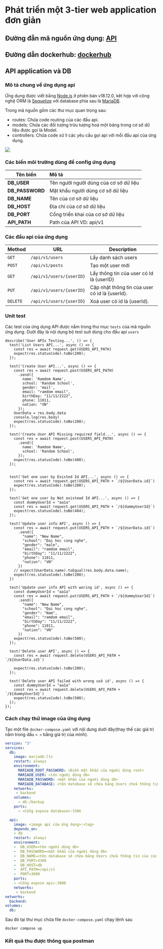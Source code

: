 # Phát triển một 3-tier web application đơn giản
## Đường đẫn mã nguồn ứng dụng: [API](https://github.com/DoTruong1/vdt-backend.git)
## Đường dẫn dockerhub: [dockerhub](https://hub.docker.com/repository/docker/dotruong1910/backend/general)
## API application và DB
### Mô tả chung về ứng dụng api
Ứng dụng được viết bằng [Node.js](https://nodejs.org/) ở phiên bản v18.12.0, kêt hợp với công nghệ ORM là [Sequelize](https://sequelize.org/docs/v7/databases/mariadb/) với database phía sau là [MariaDB](https://mariadb.org).

Trong mã nguồn gồm các thư mục quan trọng sau:
* routes: Chứa code routing của các đầu api.
* models: Chứa các đối tượng trừu tượng hoá một bảng trong cơ sở dữ liệu được gọi là Model.
* controllers: Chứa code xử lí các yêu cầu gọi api với mỗi đầu api của ứng dụng.

![](https://res.cloudinary.com/practicaldev/image/fetch/s--pqY2Rar2--/c_imagga_scale,f_auto,fl_progressive,h_420,q_auto,w_1000/https://miro.medium.com/max/811/1%2ASEfonxxMIktyFJWwA_oTTg.png)

### Các biến môi trường dùng để config ứng dụng
| Tên biến        | Mô tả                                  |
| --------------- |:-------------------------------------- |
| **DB_USER**     | Tên người người dùng của cơ sở dữ liệu |
| **DB_PASSWORD** | Mật khẩu người dùng cơ sở dữ liệu      |
| **DB_NAME**     | Tên của cơ sở dữ liệu                  |
| **DB_HOST**     | Địa chỉ của cơ sở dữ liệu              |
| **DB_PORT**     | Cổng triển khai của cơ sở dữ liệu      |
| **API_PATH**    | Path của API VD: api/v1                |
### Các đầu api của ứng dụng

| Method   | URL                      | Description                                    |
| -------- | ------------------------ | ---------------------------------------------- |
| `GET`    | `/api/v1/users`          | Lấy danh sách users                            |
| `POST`   | `/api/v1/posts`          | Tạo một user mới                               |
| `GET`    | `/api/v1/users/{userID}` | Lấy thông tin của user có Id là {userID}       |
| `PUT`  | `/api/v1/users/{userID}` | Cập nhật thông tin của user có id là {userId}. |
| `DELETE` | `/api/v1/users/{userID}`   | Xoá user có id là {userId}.                    |

### Unit test
Các test của ứng dụng API được nằm trong thư mục `tests` của mã nguồn ứng dụng. Dưới đây là nội dụng bộ test suit dùng cho đầu api `users`
```Js
describe('User APIs Testing...', () => {
  test('List Users API...', async () => {
    const res = await request.get(USERS_API_PATH)
    expect(res.statusCode).toBe(200);
  });

  test('Create User API...', async () => {
    const res = await request.post(USERS_API_PATH)
      .send({
        name: 'Ramdom Name',
        school: 'Random School',
        gender: 'mail',
        email: "ramdom email",
        birthDay: "11/11/2222",
        phone: 11011,
        nation: "VN"
      });
    UserData = res.body.data
    console.log(res.body)
    expect(res.statusCode).toBe(200);
  });

  test('Create User API Missing required field...', async () => {
    const res = await request.post(USERS_API_PATH)
      .send({
        name: 'Ramdom Name',
        school: 'Random School',
      });
    expect(res.statusCode).toBe(400);
  });


  test('Get one user by Existed Id API...', async () => {
    const res = await request.get(USERS_API_PATH + `/${UserData.id}`)
    expect(res.statusCode).toBe(200);
  });

  test('Get one user by Not existewd Id API...', async () => {
    const dummyUserId = "aa1a"
    const res = await request.get(USERS_API_PATH + `/${dummyUserId}`)
    expect(res.statusCode).toBe(404);
  });

  test('Update user info API', async () => {
    const res = await request.put(USERS_API_PATH + `/${UserData.id}`)
      .send({
        "name": "New Name",
        "school": "Dai hoc cong nghe",
        "gender": "male",
        "email": "ramdom email",
        "birthDay": "11/11/2222",
        "phone": 11011,
        "nation": "VN"
      })
    // expect(UserData.name).toEqual(res.body.data.name);
    expect(res.statusCode).toBe(200);
  })

  test('Update user info API with woring id', async () => {
    const dummyUserId = "aa1a"
    const res = await request.put(USERS_API_PATH + `/${dummyUserId}`)
      .send({
        "name": "New Name",
        "school": "Dai hoc cong nghe",
        "gender": "Nam",
        "email": "ramdom email",
        "birthDay": "11/11/2222",
        "phone": 11011,
        "nation": "VN"
      })
    expect(res.statusCode).toBe(500);
  });

  test('Delete user API', async () => {
    const res = await request.delete(USERS_API_PATH + `/${UserData.id}`)

    expect(res.statusCode).toBe(200);
  });

  test('Delete user API failed with wrong usẻ id', async () => {
    const dummyUserId = "aa1a"
    const res = await request.delete(USERS_API_PATH + `/${dummyUserId}`)
    expect(res.statusCode).toBe(500);
  });
});
```
### Cách chạy thử image của ứng dụng
Tạo một file `docker-compose.yaml` với nội dung dưới đây(thay thế các giá trị nằm trong dấu `< >` bằng giá trị của mình).
```yaml
version: "3"
services:
  db:
    image: mariadb:lts
    restart: always
    environment:
      MARIADB_ROOT_PASSWORD: <Điền mật khẩu của người dùng root>
      MARIADB_USER: <tên người dùng db>
      MARIADB_PASSWORD: <mật khẩu của người dùng db>
      MARIADB_DATABASE: <tên database sẽ chứa bảng Users chửa thông tin của các thí sinh>
    networks: 
     - backend
    volumes:
      - db:/backup
    ports:
      - <Cổng expose database>:3306

  api:
    image: <image api của ứng dụng>:<tag>
    depends_on:
    - db
    restart: always
    environment:
    -  DB_USER=<tên người dùng db>
    -  DB_PASSWORD=<mật khẩu của người dùng db>
    -  DB_NAME=<tên database sẽ chứa bảng Users chửa thông tin của các thí sinh>
    -  DB_PORT=3306
    -  DB_HOST=db
    -  API_PATH=/api/v1
    -  PORT=3000
    ports:
    - <Cổng expose api>:3000
    networks: 
     - backend
networks:
  backend:
volumes:
  db:
```
Sau đó tại thư mục chứa file `docker-compose.yaml` chạy lệnh sau
```bash
docker compose up
```
### Kết quả thu được thông qua postman